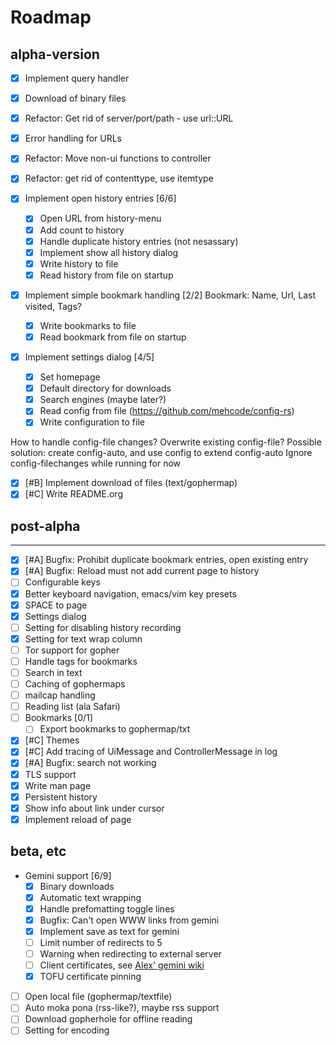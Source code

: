 # Roadmap

## alpha-version

 - [X] Implement query handler
 - [X] Download of binary files
 - [X] Refactor: Get rid of server/port/path - use url::URL
 - [X] Error handling for URLs
 - [X] Refactor: Move non-ui functions to controller
 - [X] Refactor: get rid of contenttype, use itemtype
 - [X] Implement open history entries [6/6]
   - [X] Open URL from history-menu
   - [X] Add count to history
   - [X] Handle duplicate history entries (not nesassary)
   - [X] Implement show all history dialog
   - [X] Write history to file
   - [X] Read history from file on startup

 - [X] Implement simple bookmark handling [2/2]
    Bookmark: Name, Url, Last visited, Tags?

   - [X] Write bookmarks to file
   - [X] Read bookmark from file on startup

 - [X] Implement settings dialog [4/5]
   - [X] Set homepage
   - [X] Default directory for downloads
   - [X] Search engines (maybe later?)
   - [X] Read config from file (<https://github.com/mehcode/config-rs>)
   - [X] Write configuration to file

How to handle config-file changes? Overwrite existing config-file?
Possible solution: create config-auto, and use config to extend
config-auto Ignore config-filechanges while running for now

 - [X] [#B] Implement download of files (text/gophermap)
 - [X] [#C] Write README.org

## post-alpha
----------

 - [X] [#A] Bugfix: Prohibit duplicate bookmark entries, open existing entry
 - [X] [#A] Bugfix: Reload must not add current page to history
 - [ ] Configurable keys
 - [X] Better keyboard navigation, emacs/vim key presets
 - [X] SPACE to page
 - [X] Settings dialog
 - [ ] Setting for disabling history recording
 - [X] Setting for text wrap column
 - [ ] Tor support for gopher
 - [ ] Handle tags for bookmarks
 - [ ] Search in text
 - [ ] Caching of gophermaps
 - [ ] mailcap handling
 - [ ] Reading list (ala Safari)
 - [ ] Bookmarks [0/1]
   - [ ] Export bookmarks to gophermap/txt
 - [X] [#C] Themes
 - [X] [#C] Add tracing of UiMessage and ControllerMessage in log
 - [X] [#A] Bugfix: search not working
 - [X] TLS support
 - [X] Write man page
 - [X] Persistent history
 - [X] Show info about link under cursor
 - [X] Implement reload of page

## beta, etc

 - Gemini support [6/9]
   - [X] Binary downloads
   - [X] Automatic text wrapping
   - [X] Handle prefomatting toggle lines
   - [X] Bugfix: Can\'t open WWW links from gemini
   - [X] Implement save as text for gemini
   - [ ] Limit number of redirects to 5
   - [ ] Warning when redirecting to external server
   - [ ] Client certificates, see [Alex\' gemini wiki](https://alexschroeder.ch/wiki/2020-07-13_Client_Certificates_and_IO%3a%3aSocket%3a%3aSSL_(Perl))
   - [X] TOFU certificate pinning

 - [ ] Open local file (gophermap/textfile)
 - [ ] Auto moka pona (rss-like?), maybe rss support
 - [ ] Download gopherhole for offline reading
 - [ ] Setting for encoding
